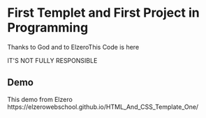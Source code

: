 <h1>First Templet and First Project in Programming </h1>
<p>Thanks to God and to <a herf"https://elzero.org/">Elzero</a>This Code is here</p>
IT'S NOT FULLY RESPONSIBLE
<h2>Demo</h2>
This demo from Elzero 
https://elzerowebschool.github.io/HTML_And_CSS_Template_One/
